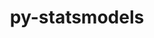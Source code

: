 ---
title: "py-statsmodels"
layout: cache
categories: [package, v0.18.0]
meta: {"versions": ["0.13.1"], "compilers": ["gcc@=7.5.0"], "oss": ["ubuntu18.04"], "platforms": ["linux"], "targets": ["x86_64"], "stacks": ["e4s", "root"], "num_specs": 1, "num_specs_by_stack": {"root": 1, "e4s": 1}}
spec_details: [{"hash": "diaet6wizog2xmcisefvrfx22szqntlt", "compiler": "gcc@=7.5.0", "versions": ["0.13.1"], "os": "ubuntu18.04", "platform": "linux", "target": "x86_64", "variants": ["~plotting"], "stacks": ["root", "e4s"], "size": "-", "tarball": "https://binaries.spack.io/v0.18.0/build_cache/linux-ubuntu18.04-x86_64/gcc-7.5.0/py-statsmodels-0.13.1/linux-ubuntu18.04-x86_64-gcc-7.5.0-py-statsmodels-0.13.1-diaet6wizog2xmcisefvrfx22szqntlt.spack"}]
---